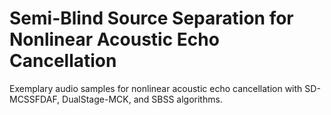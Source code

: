# Semi-Blind Source Separation for Nonlinear Acoustic Echo Cancellation
Exemplary audio samples for nonlinear acoustic echo cancellation with SD-MCSSFDAF, DualStage-MCK, and SBSS algorithms.
